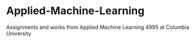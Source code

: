 # Applied-Machine-Learning
Assignments and works from Applied Machine Learning 4995 at Columbia University
